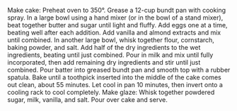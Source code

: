 Make cake: Preheat oven to 350°. Grease a 12-cup bundt pan with cooking spray. In a large bowl using a hand mixer (or in the bowl of a stand mixer), beat together butter and sugar until light and fluffy. Add eggs one at a time, beating well after each addition. Add vanilla and almond extracts and mix until combined.
In another large bowl, whisk together flour, cornstarch, baking powder, and salt.  Add half of the dry ingredients to the wet ingredients, beating until just combined. Pour in milk and mix until fully incorporated, then add remaining dry ingredients and stir until just combined. 
Pour batter into greased bundt pan and smooth top with a rubber spatula. Bake until a toothpick inserted into the middle of the cake comes out clean, about 55 minutes. Let cool in pan 10 minutes, then invert onto a cooling rack to cool completely. 
Make glaze: Whisk together powdered sugar, milk, vanilla, and salt. Pour over cake and serve.  